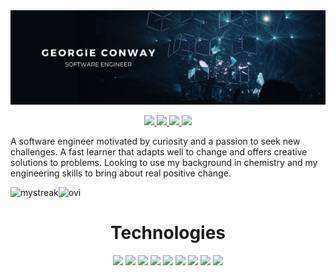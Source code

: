 <img src="georgie conway (1).png">
<p align="center">
  <a href="https://twitter.com/dopeantelope_" target="_blank">
    <img src="https://img.shields.io/static/v1?label=|&message=twitter&color=%231DA1F2&style=for-the-badge&logo=twitter"/>
  </a>
  <a href="https://www.linkedin.com/in/georgieconway/" target="_blank">
    <img src="https://img.shields.io/static/v1?label=|&message=linkedin&color=%230A66C2&style=for-the-badge&logo=linkedin&logoColor=%230A66C2"/>
  </a>
  <a href="https://www.georgieconway.com" target="_blank">
    <img src="https://img.shields.io/static/v1?label=|&message=Website&color=%2303EF62&style=for-the-badge&logo=atom&logoColor=%2303EF62"/>
  </a>
  <a href="mailto: georgieaconway@gmail.com" target="_blank">
    <img src="https://img.shields.io/static/v1?label=|&message=Contact&color=%23FF3621&style=for-the-badge&logo=mailgun&logoColor=%23FF3621"/>
  </a>
</p>

A software engineer motivated by curiosity and a passion to seek new challenges. A fast learner that adapts well to change and offers creative solutions to problems. Looking to use my background in chemistry and my engineering skills to bring about real positive change.

<div style="display: flex;">
  <img src="https://github-readme-streak-stats.herokuapp.com/?user=dopeantelope" alt="mystreak"/><img src="https://github-readme-stats.vercel.app/api/top-langs?username=dopeantelope&show_icons=true&locale=en&layout=compact&theme=chartreuse-dark" alt="ovi" />
</div>

<h1 align="center">Technologies</h1>

<p align="center">
  <img src="https://img.shields.io/static/v1?label=|&message=HTML5&color=%23E34F26&style=for-the-badge&logo=html5"/>
  <img src="https://img.shields.io/static/v1?label=|&message=CSS3&color=%231572B6&style=for-the-badge&logo=css3"/>
  <img src="https://img.shields.io/static/v1?label=|&message=JavaScript&color=%23F7DF1E&style=for-the-badge&logo=javascript"/>
  <img src="https://img.shields.io/static/v1?label=|&message=NODE.js&color=%23339933&style=for-the-badge&logo=node.js"/>
  <img src="https://img.shields.io/static/v1?label=|&message=React&color=%2361DAFB&style=for-the-badge&logo=react"/>
  <img src="https://img.shields.io/static/v1?label=|&message=mongodb&color=%2347A248&style=for-the-badge&logo=mongodb"/>
  <img src="https://img.shields.io/static/v1?label=|&message=tailwind&color=%2306B6D4&style=for-the-badge&logo=tailwind+css">
  <img src="https://img.shields.io/static/v1?label=|&message=chartjs&color=%23FF6384&style=for-the-badge&logo=chart.js"/>
  <img src="https://img.shields.io/static/v1?label=|&message=wordpress&color=%2321759B&style=for-the-badge&logo=wordpress&logoColor=%2321759B">
  
</p>


<!--
**dopeantelope/dopeantelope** is a ✨ _special_ ✨ repository because its `README.md` (this file) appears on your GitHub profile.

Here are some ideas to get you started:

- 🔭 I’m currently working on ...
- 🌱 I’m currently learning ...
- 👯 I’m looking to collaborate on ...
- 🤔 I’m looking for help with ...
- 💬 Ask me about ...
- 📫 How to reach me: ...
- 😄 Pronouns: ...
- ⚡ Fun fact: ...
-->


